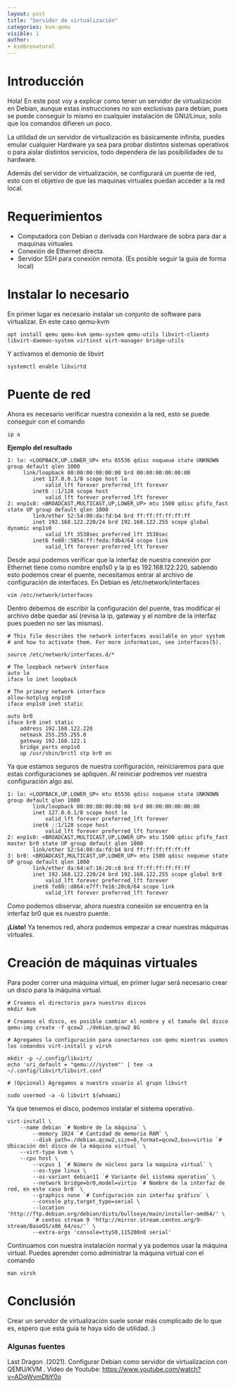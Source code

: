 ```yaml
---
layout: post
title: "Servidor de virtualización"
categories: kvm-qemu
visible: 1
author:
- ksobrenatural
---
```


# Introducción

Hola! En este post voy a explicar como tener un servidor de virtualización en Debian, aunque estas instrucciones no son exclusivas para debian, pues se puede conseguir lo mismo en cualquier instalación de GNU/Linux, solo que los comandos difieren un poco.

La utilidad de un servidor de virtualización es básicamente infinita, puedes emular cualquier Hardware ya sea para probar distintos sistemas operativos o para aislar distintos servicios, todo dependera de las posibilidades de tu hardware.

Además del servidor de virtualización, se configurará un puente de red, esto con el objetivo de que las maquinas virtuales puedan acceder a la red local.

# Requerimientos

- Computadora con Debian o derivada con Hardware de sobra para dar a maquinas virtuales
- Conexión de Ethernet directa. 
- Servidor SSH para conexión remota. (Es posible seguir la guía de forma local)

# Instalar lo necesario

En primer lugar es necesario instalar un conjunto de software para virtualizar. En este caso qemu-kvm

	apt install qemu qemu-kvm qemu-system qemu-utils libvirt-clients libvirt-daemon-system virtinst virt-manager bridge-utils

Y activamos el demonio de libvirt

	systemctl enable libvirtd

# Puente de red

Ahora es necesario verificar nuestra conexión a la red, esto se puede conseguir con el comando

	ip a

**Ejemplo del resultado** 

	1: lo: <LOOPBACK,UP,LOWER_UP> mtu 65536 qdisc noqueue state UNKNOWN group default qlen 1000
   		 link/loopback 00:00:00:00:00:00 brd 00:00:00:00:00:00
    		inet 127.0.0.1/8 scope host lo
       			valid_lft forever preferred_lft forever
    		inet6 ::1/128 scope host 
       			valid_lft forever preferred_lft forever
	2: enp1s0: <BROADCAST,MULTICAST,UP,LOWER_UP> mtu 1500 qdisc pfifo_fast state UP group default qlen 1000
    		link/ether 52:54:00:da:fd:b4 brd ff:ff:ff:ff:ff:ff
    		inet 192.168.122.220/24 brd 192.168.122.255 scope global dynamic enp1s0
       			valid_lft 3538sec preferred_lft 3538sec
    		inet6 fe80::5054:ff:feda:fdb4/64 scope link 
       			valid_lft forever preferred_lft forever
    		
Desde aquí podemos verificar que la interfaz de nuestra conexión por Ethernet tiene como nombre enp1s0 y la ip es 192.168.122.220, sabiendo esto podemos crear el puente, necesitamos entrar al archivo de configuración de interfaces. En Debian es /etc/network/interfaces

	vim /etc/network/interfaces

Dentro debemos de escribir la configuración del puente, tras modificar el archivo debe quedar así (revisa la ip, gateway y el nombre de la interfaz pues pueden no ser las mismas).

	# This file describes the network interfaces available on your system
	# and how to activate them. For more information, see interfaces(5).

	source /etc/network/interfaces.d/*

	# The loopback network interface
	auto lo
	iface lo inet loopback

	# The primary network interface
	allow-hotplug enp1s0
	iface enp1s0 inet static

	auto br0
	iface br0 inet static
		address 192.168.122.220
		netmask 255.255.255.0
		gateway 192.168.122.1
		bridge_ports enp1s0
		up /usr/sbin/brctl stp br0 on

Ya que estamos seguros de nuestra configuración, reiniciaremos para que estas configuraciones se apliquen. Al reiniciar podremos ver nuestra configuración algo así.

	1: lo: <LOOPBACK,UP,LOWER_UP> mtu 65536 qdisc noqueue state UNKNOWN group default qlen 1000
    		link/loopback 00:00:00:00:00:00 brd 00:00:00:00:00:00
    		inet 127.0.0.1/8 scope host lo
       			valid_lft forever preferred_lft forever
    		inet6 ::1/128 scope host 
       			valid_lft forever preferred_lft forever
	2: enp1s0: <BROADCAST,MULTICAST,UP,LOWER_UP> mtu 1500 qdisc pfifo_fast master br0 state UP group default qlen 1000
    		link/ether 52:54:00:da:fd:b4 brd ff:ff:ff:ff:ff:ff
	3: br0: <BROADCAST,MULTICAST,UP,LOWER_UP> mtu 1500 qdisc noqueue state UP group default qlen 1000
    		link/ether da:64:e7:16:20:c8 brd ff:ff:ff:ff:ff:ff
    		inet 192.168.122.220/24 brd 192.168.122.255 scope global br0
       			valid_lft forever preferred_lft forever
    		inet6 fe80::d864:e7ff:fe16:20c8/64 scope link 
       			valid_lft forever preferred_lft forever

Como podemos observar, ahora nuestra conexión se encuentra en la interfaz br0 que es nuestro puente.

**¡Listo!** Ya tenemos red, ahora podemos empezar a crear nuestras máquinas virtuales.

# Creación de máquinas virtuales

Para poder correr una máquina virtual, en primer lugar será necesario crear un disco para la máquina virtual. 

	# Creamos el directorio para nuestros discos
	mkdir kvm

	# Creamos el disco, es posible cambiar el nombre y el tamaño del disco
	qemu-img create -f qcow2 ./debian.qcow2 8G

	# Agregamos la configuración para conectarnos con qemu mientras usemos los comandos virt-install y virsh

	mkdir -p ~/.config/libvirt/
	echo 'uri_default = "qemu:///system"' | tee -a ~/.config/libvirt/libvirt.conf

	# (Opcional) Agregamos a nuestro usuario al grupo libvirt

	sudo usermod -a -G libvirt $(whoami)

Ya que tenemos el disco, podemos instalar el sistema operativo.

	virt-install \
   		--name debian `# Nombre de la máquina` \
    		--memory 1024 `# Cantidad de memoria RAM` \ 
    		--disk path=./debian.qcow2,size=8,format=qcow2,bus=virtio `# Ubicación del disco de la máquina virtual` \
		--virt-type kvm \
		--cpu host \
    		--vcpus 1 `# Número de núcleos para la maquina virtual` \
    		--os-type linux \
    		--os-variant debian11 `# Variante del sistema operativo` \
    		--network bridge=br0,model=virtio `# Nombre de la interfaz de red, en este caso br0` \
    		--graphics none `# Configuración sin interfaz gráfico` \
    		--console pty,target_type=serial \
    		--location 'http://ftp.debian.org/debian/dists/bullseye/main/installer-amd64/' \
    		`# centos stream 9 'http://mirror.stream.centos.org/9-stream/BaseOS/x86_64/os/'` \
    		--extra-args 'console=ttyS0,115200n8 serial'

Continuamos con nuestra instalación normal y ya podemos usar la máquina virtual. Puedes aprender como administrar la máquina virtual con el comando

	man virsh

# Conclusión

Crear un servidor de virtualización suele sonar más complicado de lo que es, espero que esta guía te haya sido de utilidad. :)

### Algunas fuentes

Last Dragon .(2021). Configurar Debian como servidor de virtualizacion con QEMU/KVM . Video de Youtube: https://www.youtube.com/watch?v=ADqWvmDbY0o
